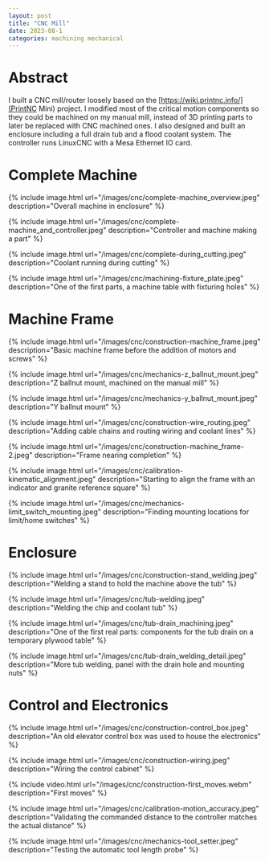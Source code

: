 ```yaml
---
layout: post
title: "CNC Mill"
date: 2023-08-1
categories: machining mechanical
---
```


# Abstract

I built a CNC mill/router loosely based on the [https://wiki.printnc.info/](PrintNC Mini) project. I modified most of the critical motion components so they could be machined on my manual mill, instead of 3D printing parts to later be replaced with CNC machined ones. I also designed and built an enclosure including a full drain tub and a flood coolant system. The controller runs LinuxCNC with a Mesa Ethernet IO card.

# Complete Machine

{% include image.html url="/images/cnc/complete-machine_overview.jpeg" description="Overall machine in enclosure" %}

{% include image.html url="/images/cnc/complete-machine_and_controller.jpeg" description="Controller and machine making a part" %}

{% include image.html url="/images/cnc/complete-during_cutting.jpeg" description="Coolant running during cutting" %}

{% include image.html url="/images/cnc/machining-fixture_plate.jpeg" description="One of the first parts, a machine table with fixturing holes" %}

# Machine Frame

{% include image.html url="/images/cnc/construction-machine_frame.jpeg" description="Basic machine frame before the addition of motors and screws" %}

{% include image.html url="/images/cnc/mechanics-z_ballnut_mount.jpeg" description="Z ballnut mount, machined on the manual mill" %}

{% include image.html url="/images/cnc/mechanics-y_ballnut_mount.jpeg" description="Y ballnut mount" %}

{% include image.html url="/images/cnc/construction-wire_routing.jpeg" description="Adding cable chains and routing wiring and coolant lines" %}

{% include image.html url="/images/cnc/construction-machine_frame-2.jpeg" description="Frame nearing completion" %}

{% include image.html url="/images/cnc/calibration-kinematic_alignment.jpeg" description="Starting to align the frame with an indicator and granite reference square" %}

{% include image.html url="/images/cnc/mechanics-limit_switch_mounting.jpeg" description="Finding mounting locations for limit/home switches" %}

# Enclosure

{% include image.html url="/images/cnc/construction-stand_welding.jpeg" description="Welding a stand to hold the machine above the tub" %}

{% include image.html url="/images/cnc/tub-welding.jpeg" description="Welding the chip and coolant tub" %}

{% include image.html url="/images/cnc/tub-drain_machining.jpeg" description="One of the first real parts: components for the tub drain on a temporary plywood table" %}

{% include image.html url="/images/cnc/tub-drain_welding_detail.jpeg" description="More tub welding, panel with the drain hole and mounting nuts" %}

# Control and Electronics

{% include image.html url="/images/cnc/construction-control_box.jpeg" description="An old elevator control box was used to house the electronics" %}

{% include image.html url="/images/cnc/construction-wiring.jpeg" description="Wiring the control cabinet" %}

{% include video.html url="/images/cnc/construction-first_moves.webm" description="First moves" %}

{% include image.html url="/images/cnc/calibration-motion_accuracy.jpeg" description="Validating the commanded distance to the controller matches the actual distance" %}

{% include image.html url="/images/cnc/mechanics-tool_setter.jpeg" description="Testing the automatic tool length probe" %}
